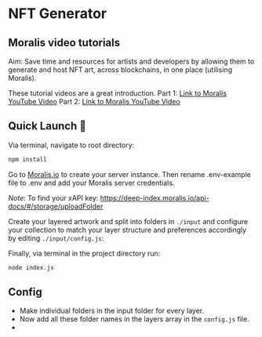 # NFT Generator

## Moralis video tutorials

Aim: Save time and resources for artists and developers by allowing them to generate and host NFT art, across blockchains, in one place (utilising Moralis).

These tutorial videos are a great introduction.
Part 1: [Link to Moralis YouTube Video](https://youtu.be/KBV4FrCv4ps)
Part 2: [Link to Moralis YouTube Video](https://youtu.be/FcH7qXnOgzs)

## Quick Launch 🚀

Via terminal, navigate to root directory:

```sh
npm install

```

Go to [Moralis.io](https://moralis.io/) to create your server instance. Then rename .env-example file to .env and add your Moralis server credentials.

_Note_: To find your xAPI key: https://deep-index.moralis.io/api-docs/#/storage/uploadFolder

Create your layered artwork and split into folders in `./input` and configure your collection to match your layer structure and preferences accordingly by editing `./input/config.js`:

Finally, via terminal in the project directory run:

```sh
node index.js

```

## Config

- Make individual folders in the input folder for every layer.
- Now add all these folder names in the layers array in the `config.js` file.
-
